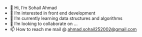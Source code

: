 - 👋 Hi, I’m Sohail Ahmad
- 👀 I’m interested in front end development
- 🌱 I’m currently learning data structures and algorithms
- 💞️ I’m looking to collaborate on ...
- 📫 How to reach me mail @ ahmad.sohail252002@gmail.com

<!---
Sohail25227/Sohail25227 is a ✨ special ✨ repository because its `README.md` (this file) appears on your GitHub profile.
You can click the Preview link to take a look at your changes.
--->
